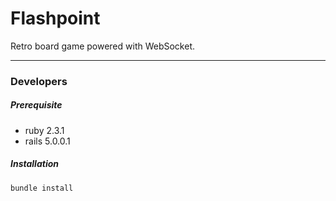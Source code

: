 Flashpoint
==========

Retro board game powered with WebSocket.

----------

### Developers

##### Prerequisite
* ruby 2.3.1
* rails 5.0.0.1

##### Installation

`bundle install`